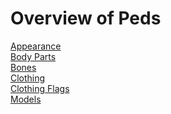 # Overview of Peds

[Appearance](appearance.md) \
[Body Parts](bodyparts.md) \
[Bones](bones.md) \
[Clothing](clothing.md) \
[Clothing Flags](flags.md) \
[Models](models.md)

